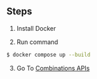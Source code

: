 ## Steps

1. Install Docker

2. Run command
```bash
$ docker compose up --build
```

3. Go To
[Combinations APIs](http://localhost:7000/api#/)
